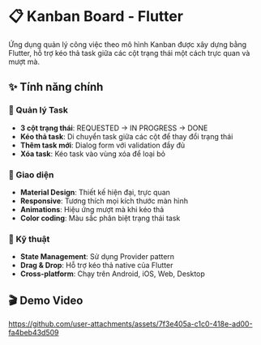 # 📋 Kanban Board - Flutter

Ứng dụng quản lý công việc theo mô hình Kanban được xây dựng bằng Flutter, hỗ trợ kéo thả task giữa các cột trạng thái một cách trực quan và mượt mà.

## ✨ Tính năng chính

### 🎯 Quản lý Task
- **3 cột trạng thái**: REQUESTED → IN PROGRESS → DONE
- **Kéo thả task**: Di chuyển task giữa các cột để thay đổi trạng thái
- **Thêm task mới**: Dialog form với validation đầy đủ
- **Xóa task**: Kéo task vào vùng xóa để loại bỏ

### 🎨 Giao diện
- **Material Design**: Thiết kế hiện đại, trực quan
- **Responsive**: Tương thích mọi kích thước màn hình
- **Animations**: Hiệu ứng mượt mà khi kéo thả
- **Color coding**: Màu sắc phân biệt trạng thái task

### 🔧 Kỹ thuật
- **State Management**: Sử dụng Provider pattern
- **Drag & Drop**: Hỗ trợ kéo thả native của Flutter
- **Cross-platform**: Chạy trên Android, iOS, Web, Desktop

## 🎬 Demo Video
https://github.com/user-attachments/assets/7f3e405a-c1c0-418e-ad00-fa4beb43d509

